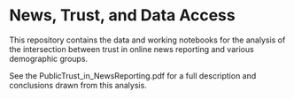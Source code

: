 # News, Trust, and Data Access

This repository contains the data and working notebooks for the analysis of the intersection between trust in online news reporting and various demographic groups.

See the PublicTrust_in_NewsReporting.pdf for a full description and conclusions drawn from this analysis.
